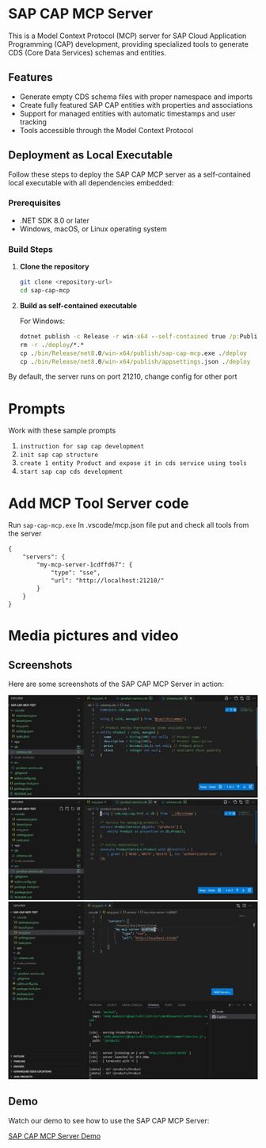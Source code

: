 # SAP CAP MCP Server

This is a Model Context Protocol (MCP) server for SAP Cloud Application Programming (CAP) development, providing specialized tools to generate CDS (Core Data Services) schemas and entities.

## Features

- Generate empty CDS schema files with proper namespace and imports
- Create fully featured SAP CAP entities with properties and associations
- Support for managed entities with automatic timestamps and user tracking
- Tools accessible through the Model Context Protocol

## Deployment as Local Executable

Follow these steps to deploy the SAP CAP MCP server as a self-contained local executable with all dependencies embedded:

### Prerequisites

- .NET SDK 8.0 or later
- Windows, macOS, or Linux operating system

### Build Steps

1. **Clone the repository**

   ```bash
   git clone <repository-url>
   cd sap-cap-mcp
   ```

2. **Build as self-contained executable**

   For Windows:
   ```cmd
   dotnet publish -c Release -r win-x64 --self-contained true /p:PublishSingleFile=true
   rm -r ./deploy/*.*
   cp ./bin/Release/net8.0/win-x64/publish/sap-cap-mcp.exe ./deploy
   cp ./bin/Release/net8.0/win-x64/publish/appsettings.json ./deploy
   ```

By default, the server runs on port 21210, change config for other port

# Prompts

Work with these sample prompts

1. `instruction for sap cap development`
2. `init sap cap structure`
3. `create 1 entity Product and expose it in cds service using tools`
4. `start sap cap cds development`

# Add MCP Tool Server code

Run `sap-cap-mcp.exe`
In .vscode/mcp.json file put and check all tools from the server
```
{
    "servers": {
        "my-mcp-server-1cdffd67": {
            "type": "sse",
            "url": "http://localhost:21210/"
        }
    }
}
```

# Media pictures and video

## Screenshots

Here are some screenshots of the SAP CAP MCP Server in action:

![Created CDS Schema with 1 Entity](./docs/entity.JPG)
![Created CDS Service](./docs/service.JPG)
![MCP Tool Server VSCode config](./docs/mcp_tool_server.JPG)

## Demo

Watch our demo to see how to use the SAP CAP MCP Server:

[SAP CAP MCP Server Demo](./docs/sap-cap-mcp-demo.mp4)

